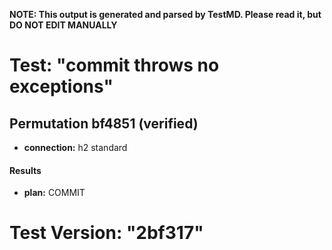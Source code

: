 **NOTE: This output is generated and parsed by TestMD. Please read it, but DO NOT EDIT MANUALLY**

# Test: "commit throws no exceptions" #

## Permutation bf4851 (verified) ##

- **connection:** h2 standard

#### Results ####

- **plan:** COMMIT

# Test Version: "2bf317" #